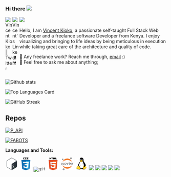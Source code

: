 ### Hi there <img src="https://media.giphy.com/media/hvRJCLFzcasrR4ia7z/giphy.gif" width="25px">
<a href="https://twitter.com/S_ntaks">
  <img align="left" alt="Vincent Kioko | Twitter" width="22px" src="https://raw.githubusercontent.com/peterthehan/peterthehan/master/assets/twitter.svg" />
</a>
<a href="https://www.linkedin.com/in/vincent-kioko-94a17b117/">
  <img align="left" alt="Vincent's LinkedIN" width="22px" src="https://raw.githubusercontent.com/peterthehan/peterthehan/master/assets/linkedin.svg" />
</a>

![](https://komarev.com/ghpvc/?username=L00P3R93)
<br>

Hello, I am [Vincent Kioko](https://sntaks.me/), a passionate self-taught Full Stack Web Developer and a freelance software Developer from Kenya. I enjoy visualizing and bringing to life ideas by being meticulous in execution while taking great care of the architecture and quality of code.
  
- 💼 Any freelance work? Reach me through, [email](mailto:vincentkioko@gmail.com) :)
- 💬 Feel free to ask me about anything;

<br>

![Github stats](https://github-readme-stats.vercel.app/api?username=L00P3R93&theme=gotham&show_icons=true&count_private=true)

![Top Languages Card](https://github-readme-stats.vercel.app/api/top-langs/?username=L00P3R93&layout=compact&theme=gotham)

![GitHub Streak](https://github-readme-streak-stats.herokuapp.com?user=L00P3R93&theme=neon-palenight&hide_border=true)

## Repos

[![P_API](https://github-readme-stats.vercel.app/api/pin/?username=L00P3R93&repo=p_api&show_owner=true&theme=gotham)](https://github.com/L00P3R93/p_api)

[![FABOTS](https://github-readme-stats.vercel.app/api/pin/?username=L00P3R93&repo=fabots&show_owner=true&theme=gotham)](https://github.com/L00P3R93/fabots)


**Languages and Tools:**  

<code><img src="https://raw.githubusercontent.com/devicons/devicon/master/icons/bash/bash-original.svg" alt="bash" width="40" height="40"/></code>
<code><img src="https://raw.githubusercontent.com/devicons/devicon/master/icons/css3/css3-original-wordmark.svg" alt="css3" width="40" height="40"/></code>
<code><img src="https://www.vectorlogo.zone/logos/git-scm/git-scm-icon.svg" alt="git" width="40" height="40"/></code>
<code><img src="https://raw.githubusercontent.com/devicons/devicon/master/icons/html5/html5-original-wordmark.svg" alt="html5" width="40" height="40"/></code>
<code><img src="https://raw.githubusercontent.com/devicons/devicon/master/icons/jupyter/jupyter-original-wordmark.svg" alt="Jupyter" width="40" height="40"/></code>
<code><img src="https://raw.githubusercontent.com/devicons/devicon/master/icons/linux/linux-original.svg" alt="linux" width="40" height="40"/></code>
<code><img height="40" src="https://raw.githubusercontent.com/shinokada/shinokada/master/assets/python.png"></code>
<code><img height="40" src="https://raw.githubusercontent.com/shinokada/shinokada/master/assets/javascript.png"></code>
<code><img height="40" src="https://raw.githubusercontent.com/shinokada/shinokada/master/assets/php.png"></code>
<code><img height="40" src="https://raw.githubusercontent.com/shinokada/shinokada/master/assets/visual-studio-code.png"></code>
<code><img height="40" src="https://raw.githubusercontent.com/shinokada/shinokada/master/assets/vim.png"></code>  


